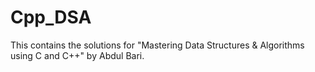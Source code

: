 # Cpp_DSA
This contains the solutions for "Mastering Data Structures & Algorithms using C and C++" by Abdul Bari.
